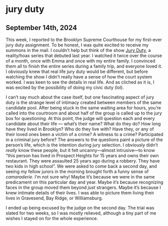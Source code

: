 # jury duty
## September 14th, 2024

This week, I reported to the Brooklyn Supreme Courthouse for my first-ever jury duty assignment. To be honest, I was quite excited to receive my summons in the mail. I couldn’t help but think of the show [Jury Duty](https://en.wikipedia.org/wiki/Jury_Duty_(2023_TV_series)), a reality/hoax series that debuted last year. I watched it twice over the course of a month, once with Emma and once with my entire family. I convinced them all to finish the entire series during a family trip, and everyone loved it. I obviously knew that real life jury duty would be different, but before watching the show I didn’t really have a sense of how the court system worked. I was keen to see the details in real life. And as cliched as it is, I was excited by the possibility of doing my civic duty (lol).

I can’t say much about the case itself, but one fascinating aspect of jury duty is the strange level of intimacy created between members of the same candidate pool. After being stuck in the same waiting area for hours, you’re called into the courtroom and about half of the group is called up to the jury box for questioning. At this point, the judge will question each and every candidate about their life — what’s their name? What do they do? How long have they lived in Brooklyn? Who do they live with? Have they, or any of their loved ones been a victim of a crime? A witness to a crime? Participated in a criminal jury before? The answers to the questions paint a picture of the person’s life, which is the intention during jury selection. I obviously didn’t *really* know these people, but it felt uncanny—almost intrusive—to know “this person has lived in Prospect Heights for 15 years and owns their own restaurant. They were assaulted 25 years ago during a robbery. They have two kids in high school”. We were asked to come back a second day, and seeing my fellow jurors in the morning brought forth a funny sense of *camaraderie*. I’m not sure why! Maybe it’s because we were in the same predicament on this particular day and year. Maybe it’s because recognizing faces in the group moved them beyond *just* strangers. Maybe it’s because I knew intimate details of their lives. I was able to picture them living their lives in Gravesend, Bay Ridge, or Williamsburg.

I ended up being excused by the judge on the second day. The trial was slated for two weeks, so I was mostly relieved, although a tiny part of me wishes I stayed on for the whole experience.